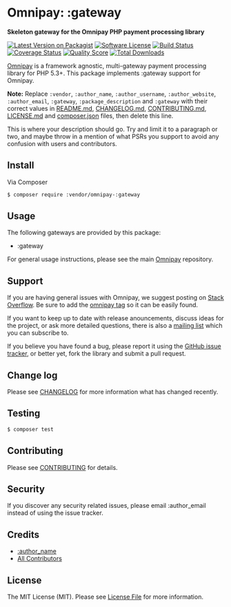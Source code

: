 # Omnipay: :gateway

**Skeleton gateway for the Omnipay PHP payment processing library**

[![Latest Version on Packagist](https://img.shields.io/packagist/v/:vendor/omnipay-:gateway.svg?style=flat-square)](https://packagist.org/packages/:vendor/omnipay-:gateway)
[![Software License](https://img.shields.io/badge/license-MIT-brightgreen.svg?style=flat-square)](LICENSE.md)
[![Build Status](https://img.shields.io/travis/:vendor/omnipay-:gateway/master.svg?style=flat-square)](https://travis-ci.org/:vendor/omnipay-:gateway)
[![Coverage Status](https://img.shields.io/scrutinizer/coverage/g/:vendor/omnipay-:gateway.svg?style=flat-square)](https://scrutinizer-ci.com/g/:vendor/omnipay-:gateway/code-structure)
[![Quality Score](https://img.shields.io/scrutinizer/g/:vendor/omnipay-:gateway.svg?style=flat-square)](https://scrutinizer-ci.com/g/:vendor/omnipay-:gateway)
[![Total Downloads](https://img.shields.io/packagist/dt/:vendor/omnipay-:gateway.svg?style=flat-square)](https://packagist.org/packages/:vendor/omnipay-:gateway)


[Omnipay](https://github.com/thephpleague/omnipay) is a framework agnostic, multi-gateway payment
processing library for PHP 5.3+. This package implements :gateway support for Omnipay.

**Note:** Replace `:vendor`, `:author_name`, `:author_username`, `:author_website`, `:author_email`, `:gateway`, `:package_description` and `:gateway` with their correct values in [README.md](README.md), [CHANGELOG.md](CHANGELOG.md), [CONTRIBUTING.md](CONTRIBUTING.md), [LICENSE.md](LICENSE.md) and [composer.json](composer.json) files, then delete this line.

This is where your description should go. Try and limit it to a paragraph or two, and maybe throw in a mention of what
PSRs you support to avoid any confusion with users and contributors.

## Install

Via Composer

``` bash
$ composer require :vendor/omnipay-:gateway
```

## Usage

The following gateways are provided by this package:

 * :gateway

For general usage instructions, please see the main [Omnipay](https://github.com/thephpleague/omnipay) repository.

## Support

If you are having general issues with Omnipay, we suggest posting on
[Stack Overflow](http://stackoverflow.com/). Be sure to add the
[omnipay tag](http://stackoverflow.com/questions/tagged/omnipay) so it can be easily found.

If you want to keep up to date with release anouncements, discuss ideas for the project,
or ask more detailed questions, there is also a [mailing list](https://groups.google.com/forum/#!forum/omnipay) which
you can subscribe to.

If you believe you have found a bug, please report it using the [GitHub issue tracker](https://github.com/:vendor/omnipay-:gateway/issues),
or better yet, fork the library and submit a pull request.

## Change log

Please see [CHANGELOG](CHANGELOG.md) for more information what has changed recently.

## Testing

``` bash
$ composer test
```

## Contributing

Please see [CONTRIBUTING](CONTRIBUTING.md) for details.

## Security

If you discover any security related issues, please email :author_email instead of using the issue tracker.

## Credits

- [:author_name](https://github.com/:author_username)
- [All Contributors](../../contributors)

## License

The MIT License (MIT). Please see [License File](LICENSE.md) for more information.

